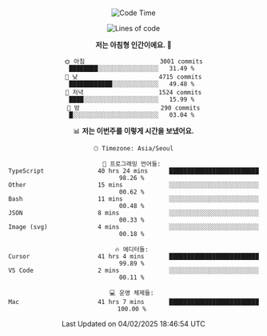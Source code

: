 <div align="center">

<br />

 <!--START_SECTION:waka-->
![Code Time](http://img.shields.io/badge/Code%20Time-4%2C131%20hrs%205%20mins-blue)

![Lines of code](https://img.shields.io/badge/%EC%A0%80%EB%8A%94%20%EC%97%AC%ED%83%9C%EA%B9%8C%EC%A7%80%20-5.0%20million%20%EC%A4%84%EC%9D%98%20%EC%BD%94%EB%93%9C%EB%A5%BC%20%EC%9E%91%EC%84%B1%ED%96%88%EC%96%B4%EC%9A%94.-blue)

**저는 아침형 인간이에요. 🐤** 

```text
🌞 아침                     3001 commits        ████████░░░░░░░░░░░░░░░░░   31.49 % 
🌆 낮　                     4715 commits        ████████████░░░░░░░░░░░░░   49.48 % 
🌃 저녁                     1524 commits        ████░░░░░░░░░░░░░░░░░░░░░   15.99 % 
🌙 밤　                     290 commits         █░░░░░░░░░░░░░░░░░░░░░░░░   03.04 % 
```


📊 **저는 이번주를 이렇게 시간을 보냈어요.** 

```text
🕑︎ Timezone: Asia/Seoul

💬 프로그래밍 언어들: 
TypeScript               40 hrs 24 mins      █████████████████████████   98.26 % 
Other                    15 mins             ░░░░░░░░░░░░░░░░░░░░░░░░░   00.62 % 
Bash                     11 mins             ░░░░░░░░░░░░░░░░░░░░░░░░░   00.48 % 
JSON                     8 mins              ░░░░░░░░░░░░░░░░░░░░░░░░░   00.33 % 
Image (svg)              4 mins              ░░░░░░░░░░░░░░░░░░░░░░░░░   00.18 % 

🔥 에디터들: 
Cursor                   41 hrs 4 mins       █████████████████████████   99.89 % 
VS Code                  2 mins              ░░░░░░░░░░░░░░░░░░░░░░░░░   00.11 % 

💻 운영 체제들: 
Mac                      41 hrs 7 mins       █████████████████████████   100.00 % 
```


 Last Updated on 04/02/2025 18:46:54 UTC
<!--END_SECTION:waka-->

</div>
